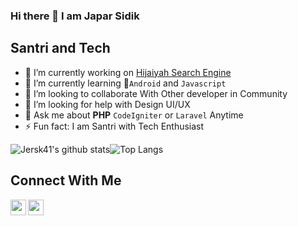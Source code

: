 ### Hi there 👋 I am Japar Sidik

## Santri and Tech
- 🔭 I’m currently working on [Hijaiyah Search Engine](https://github.com/Jersk41/Tajwid-SE')
- 🌱 I’m currently learning :iphone:`Android` and `Javascript`
- 👯 I’m looking to collaborate With Other developer in Community
- 🤔 I’m looking for help with Design UI/UX 
- 💬 Ask me about **PHP** `CodeIgniter` or `Laravel`  Anytime
- ⚡ Fun fact: I am Santri with Tech Enthusiast

![Jersk41's github stats](https://github-readme-stats.vercel.app/api?username=Jersk41&show_icons=true&theme=tokyonight)![Top Langs](https://github-readme-stats.vercel.app/api/top-langs/?username=Jersk41&layout=compact&hide=html&theme=tokyonight)

## Connect With Me
[<img align="left" alt="codeSTACKr | Twitter" width="25px" src="https://cdn.jsdelivr.net/npm/simple-icons@v3/icons/twitter.svg"/>](https://twitter.com/Sidik84503300)
[<img align="left" alt="codeSTACKr | Twitter" width="25px" src="https://cdn.jsdelivr.net/npm/simple-icons@v3/icons/instagram.svg"/>](https://instagram.com/sidik_japar4)
